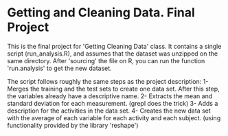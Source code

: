 Getting and Cleaning Data. Final Project
========================================

This is the final project for 'Getting Cleaning Data' class. It contains a single script (run_analysis.R), and assumes that the dataset was unzipped on the same directory. After 'sourcing' the file on R, you can run the function 'run.analysis' to get the new dataset.

The script follows roughly the same steps as the project description:
1- Merges the training and the test sets to create one data set. After this step, the variables already have a descriptive name.
2- Extracts the mean and standard deviation for each measurement. (grepl does the trick)
3- Adds a description for the activities in the data set. 
4- Creates the new data set with the average of each variable for each activity and each subject. (using functionality provided by the library 'reshape')

